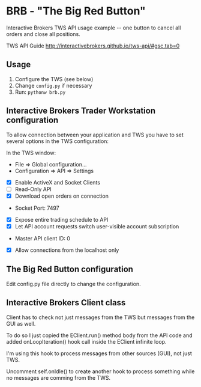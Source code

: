 # BRB - "The Big Red Button"
Interactive Brokers TWS API usage example -- one button to cancel all orders and close all positions.

TWS API Guide http://interactivebrokers.github.io/tws-api/#gsc.tab=0

## Usage

1. Configure the TWS (see below)
2. Change ```config.py``` if necessary
2. Run: ```pythonw brb.py```

## Interactive Brokers Trader Workstation configuration

To allow connection between your application and TWS you have to set several options in the TWS configuration:

In the TWS window:
- File => Global configuration...
- Configuration => API => Settings
- [x] Enable ActiveX and Socket Clients
- [ ] Read-Only API
- [x] Download open orders on connection
- Socket Port: 7497
- [x] Expose entire trading schedule to API
- [x] Let API account requests switch user-visible account subscription
- Master API client ID: 0
- [x] Allow connections from the localhost only

## The Big Red Button configuration

Edit config.py file directly to change the configuration.

## Interactive Brokers Client class

Client has to check not just messages from the TWS but messages from the GUI as well.

To do so I just copied the EClient.run() method body from the API code and
added onLoopIteration() hook call inside the EClient infinite loop.

I'm using this hook to process messages from other sources (GUI), not just TWS.

Uncomment self.onIdle() to create another hook to process something while
no messages are comming from the TWS.

